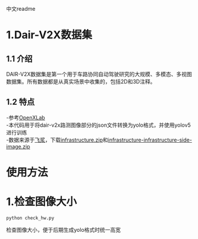 中文readme

# 1.Dair-V2X数据集
## 1.1 介绍
DAIR-V2X数据集是第一个用于车路协同自动驾驶研究的大规模、多模态、多视图数据集。所有数据都是从真实场景中收集的，包括2D和3D注释。  
## 1.2 特点
-参考[OpenXLab](https://opendatalab.com/OpenDataLab/DAIR-V2X)  
-本代码用于将dair-v2x路测图像部分的json文件转换为yolo格式，并使用yolov5进行训练  
-数据来源于[飞浆](https://aistudio.baidu.com/datasetdetail/179509)，下载[infrastructure.zip](https://aistudio.baidu.com/datasetdetail/179509)和[infrastructure-infrastructure-side-image.zip](https://aistudio.baidu.com/datasetdetail/179509)

# 使用方法
# 1.检查图像大小
```
python check_hw.py
```
检查图像大小，便于后期生成yolo格式时统一高宽
